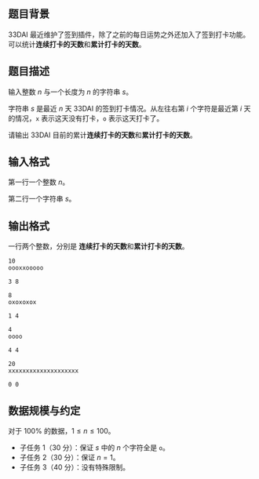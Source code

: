 ## 题目背景


33DAI 最近维护了签到插件，除了之前的每日运势之外还加入了签到打卡功能。可以统计**连续打卡的天数**和**累计打卡的天数**。

## 题目描述

输入整数 $n$ 与一个长度为 $n$ 的字符串 $s$。

字符串 $s$ 是最近 $n$ 天 33DAI 的签到打卡情况。从左往右第 $i$ 个字符是最近第 $i$ 天的情况，`x` 表示这天没有打卡，`o` 表示这天打卡了。

请输出 33DAI 目前的累计**连续打卡的天数**和**累计打卡的天数**。

## 输入格式

第一行一个整数 $n$。

第二行一个字符串 $s$。

## 输出格式

一行两个整数，分别是 **连续打卡的天数**和**累计打卡的天数**。

```input1
10
oooxxooooo
```

```output1
3 8
```

```input2
8
oxoxoxox
```

```output2
1 4
```

```input3
4
oooo
```

```output3
4 4
```

```input4
20
xxxxxxxxxxxxxxxxxxxx

```

```output4
0 0
```



## 数据规模与约定

对于 $100\%$ 的数据，$1 \le n \le 100$。

- 子任务 1（30 分）：保证 $s$ 中的 $n$ 个字符全是 `o`。
- 子任务 2（30 分）：保证 $n=1$。
- 子任务 3（40 分）：没有特殊限制。